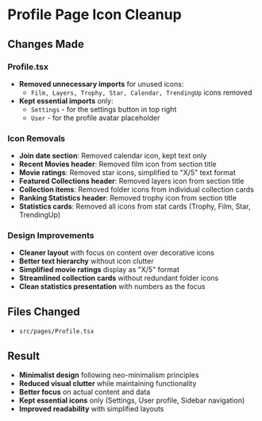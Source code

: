 # Profile Page Icon Cleanup

## Changes Made

### Profile.tsx

- **Removed unnecessary imports** for unused icons:
  - `Film, Layers, Trophy, Star, Calendar, TrendingUp` icons removed
- **Kept essential imports** only:
  - `Settings` - for the settings button in top right
  - `User` - for the profile avatar placeholder

### Icon Removals

- **Join date section**: Removed calendar icon, kept text only
- **Recent Movies header**: Removed film icon from section title
- **Movie ratings**: Removed star icons, simplified to "X/5" text format
- **Featured Collections header**: Removed layers icon from section title
- **Collection items**: Removed folder icons from individual collection cards
- **Ranking Statistics header**: Removed trophy icon from section title
- **Statistics cards**: Removed all icons from stat cards (Trophy, Film, Star, TrendingUp)

### Design Improvements

- **Cleaner layout** with focus on content over decorative icons
- **Better text hierarchy** without icon clutter
- **Simplified movie ratings** display as "X/5" format
- **Streamlined collection cards** without redundant folder icons
- **Clean statistics presentation** with numbers as the focus

## Files Changed

- `src/pages/Profile.tsx`

## Result

- **Minimalist design** following neo-minimalism principles
- **Reduced visual clutter** while maintaining functionality
- **Better focus** on actual content and data
- **Kept essential icons** only (Settings, User profile, Sidebar navigation)
- **Improved readability** with simplified layouts
